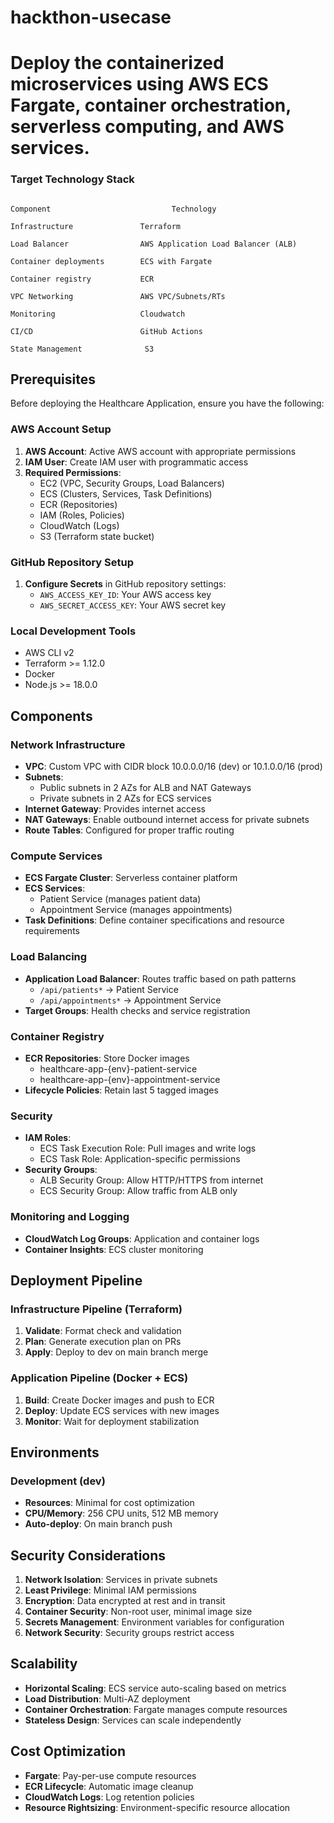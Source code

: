 # hackthon-usecase

# Deploy the containerized microservices using AWS ECS Fargate, container orchestration, serverless computing, and AWS services.

### Target Technology Stack 

```

Component                           Technology 

Infrastructure               Terraform 

Load Balancer                AWS Application Load Balancer (ALB) 

Container deployments        ECS with Fargate

Container registry           ECR

VPC Networking               AWS VPC/Subnets/RTs 

Monitoring                   Cloudwatch

CI/CD                        GitHub Actions 

State Management              S3 

```

## Prerequisites

Before deploying the Healthcare Application, ensure you have the following:

### AWS Account Setup
1. **AWS Account**: Active AWS account with appropriate permissions
2. **IAM User**: Create IAM user with programmatic access
3. **Required Permissions**:
   - EC2 (VPC, Security Groups, Load Balancers)
   - ECS (Clusters, Services, Task Definitions)
   - ECR (Repositories)
   - IAM (Roles, Policies)
   - CloudWatch (Logs)
   - S3 (Terraform state bucket)

### GitHub Repository Setup
1. **Configure Secrets** in GitHub repository settings:
   - `AWS_ACCESS_KEY_ID`: Your AWS access key
   - `AWS_SECRET_ACCESS_KEY`: Your AWS secret key

### Local Development Tools
- AWS CLI v2
- Terraform >= 1.12.0
- Docker
- Node.js >= 18.0.0


## Components

### Network Infrastructure
- **VPC**: Custom VPC with CIDR block 10.0.0.0/16 (dev) or 10.1.0.0/16 (prod)
- **Subnets**: 
  - Public subnets in 2 AZs for ALB and NAT Gateways
  - Private subnets in 2 AZs for ECS services
- **Internet Gateway**: Provides internet access
- **NAT Gateways**: Enable outbound internet access for private subnets
- **Route Tables**: Configured for proper traffic routing

### Compute Services
- **ECS Fargate Cluster**: Serverless container platform
- **ECS Services**: 
  - Patient Service (manages patient data)
  - Appointment Service (manages appointments)
- **Task Definitions**: Define container specifications and resource requirements

### Load Balancing
- **Application Load Balancer**: Routes traffic based on path patterns
  - `/api/patients*` → Patient Service
  - `/api/appointments*` → Appointment Service
- **Target Groups**: Health checks and service registration

### Container Registry
- **ECR Repositories**: Store Docker images
  - healthcare-app-{env}-patient-service
  - healthcare-app-{env}-appointment-service
- **Lifecycle Policies**: Retain last 5 tagged images

### Security
- **IAM Roles**:
  - ECS Task Execution Role: Pull images and write logs
  - ECS Task Role: Application-specific permissions
- **Security Groups**:
  - ALB Security Group: Allow HTTP/HTTPS from internet
  - ECS Security Group: Allow traffic from ALB only


### Monitoring and Logging
- **CloudWatch Log Groups**: Application and container logs
- **Container Insights**: ECS cluster monitoring



## Deployment Pipeline

### Infrastructure Pipeline (Terraform)
1. **Validate**: Format check and validation
2. **Plan**: Generate execution plan on PRs
3. **Apply**: Deploy to dev on main branch merge

### Application Pipeline (Docker + ECS)
1. **Build**: Create Docker images and push to ECR
2. **Deploy**: Update ECS services with new images
3. **Monitor**: Wait for deployment stabilization

## Environments

### Development (dev)
- **Resources**: Minimal for cost optimization
- **CPU/Memory**: 256 CPU units, 512 MB memory
- **Auto-deploy**: On main branch push


## Security Considerations

1. **Network Isolation**: Services in private subnets
2. **Least Privilege**: Minimal IAM permissions
3. **Encryption**: Data encrypted at rest and in transit
4. **Container Security**: Non-root user, minimal image size
5. **Secrets Management**: Environment variables for configuration
6. **Network Security**: Security groups restrict access

## Scalability

- **Horizontal Scaling**: ECS service auto-scaling based on metrics
- **Load Distribution**: Multi-AZ deployment
- **Container Orchestration**: Fargate manages compute resources
- **Stateless Design**: Services can scale independently

## Cost Optimization

- **Fargate**: Pay-per-use compute resources
- **ECR Lifecycle**: Automatic image cleanup
- **CloudWatch Logs**: Log retention policies
- **Resource Rightsizing**: Environment-specific resource allocation